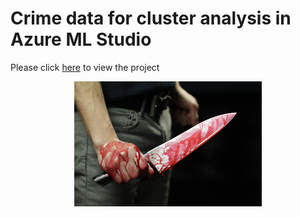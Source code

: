 # Crime data for cluster analysis in Azure ML Studio
Please click [here](https://gallery.azure.ai/Experiment/Cluster-Analysis-on-Crime-Data) to view the project

<p align="center">
  <img src="Images/cuchillo-con-sangre.jpg",alt="neofetch" align="middle" height="200px">
  </p>






